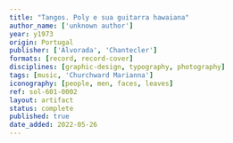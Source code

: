 ```yaml
---
title: "Tangos. Poly e sua guitarra hawaiana"
author_name: ['unknown author']
year: y1973
origin: Portugal
publisher: ['Alvorada', 'Chantecler']
formats: [record, record-cover]
disciplines: [graphic-design, typography, photography]
tags: [music, 'Churchward Marianna']
iconography: [people, men, faces, leaves]
ref: sol-601-0002
layout: artifact
status: complete
published: true
date_added: 2022-05-26
---
```

